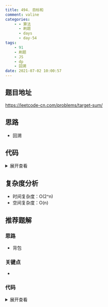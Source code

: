 ```yaml
---
title: 494. 目标和
comment: valine
categories:
    - - 算法
      - 刷题
      - days
      - day-54
tags:
    - 91
    - 刷题
    - JS
    - dp
    - 回溯
date: 2021-07-02 10:00:57
---
```


## 题目地址

https://leetcode-cn.com/problems/target-sum/

## 思路

-   回溯

## 代码

<details>
    <summary>展开查看</summary>

```js
/**
 * @param {number[]} nums
 * @param {number} target
 * @return {number}
 */
var findTargetSumWays = function (nums, target) {
    const len = nums.length;
    let res = 0;
    const bt = (index, sum) => {
        // console.log(index,sum,res)
        if (sum === target && index === len) {
            res += 1;
        }
        if (index < len) {
            bt(index + 1, sum + nums[index]);
            bt(index + 1, sum - nums[index]);
        }
    };
    bt(0, 0);
    return res;
};
```

</details>

## 复杂度分析

-   时间复杂度：O(2^n)
-   空间复杂度：O(n)

## 推荐题解

### 思路

-   背包

### 关键点

-

### 代码

<details>
    <summary>展开查看</summary>

```js

```

</details>
